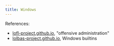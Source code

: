 ```yaml
---
title: Windows
---
```


References:

- [lofl-project.github.io](https://lofl-project.github.io/), "offensive administration"
- [lolbas-project.github.io](https://lolbas-project.github.io/), Windows builtins
